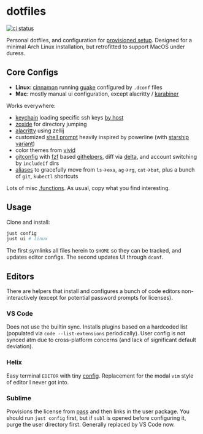 # dotfiles

[![ci status](https://github.com/clux/dotfiles/actions/workflows/lint.yml/badge.svg)](https://github.com/clux/dotfiles/actions/workflows/lint.yml)

Personal dotfiles, and configuration for [provisioned setup](https://github.com/clux/provision).
Designed for a minimal Arch Linux installation, but retrofitted to support MacOS under duress.

## Core Configs

- **Linux**: [cinnamon](https://wiki.archlinux.org/index.php/cinnamon) running [guake](https://wiki.archlinux.org/index.php/Guake) configured by `.dconf` files
- **Mac**: mostly manual ui configuration, except alacritty / [karabiner](https://karabiner-elements.pqrs.org/docs/)

Works everywhere:

- [keychain](https://wiki.archlinux.org/index.php/SSH_keys#Keychain) loading specific ssh keys [by host](https://github.com/clux/dotfiles/blob/658ffb136167730ba272b03fd57c2be4a0bd2cc9/.bash_profile#L10-L16)
- [zoxide](https://github.com/ajeetdsouza/zoxide) for directory jumping
- [alacritty](https://github.com/alacritty/alacritty/) using zellij
- customized [shell prompt](https://github.com/clux/dotfiles/blob/master/.prompt) heavily inspired by powerline (with [starship variant](https://github.com/clux/dotfiles/issues/32))
- color themes from [vivid](https://github.com/sharkdp/vivid)
- [gitconfig](https://github.com/clux/dotfiles/blob/master/.gitconfig) with [fzf](https://github.com/junegunn/fzf) based [githelpers](https://github.com/clux/dotfiles/blob/master/.githelpers), diff via [delta](https://github.com/dandavison/delta), and account switching by `includeIf` dirs
- [aliases](https://github.com/clux/dotfiles/blob/master/.aliases) to gracefully move from `ls`->`exa`, `ag`->`rg`, `cat`->`bat`, plus a bunch of `git`, `kubectl` shortcuts

Lots of misc [.functions](https://github.com/clux/dotfiles/blob/master/.functions). As usual, copy what you find interesting.

## Usage
Clone and install:

```sh
just config
just ui # linux
```

The first symlinks all files herein to `$HOME` so they can be tracked, and updates editor configs. The second updates UI through `dconf`.

## Editors
There are helpers that install and configures a bunch of code editors non-interactively (except for potential password prompts for licenses).

### VS Code
Does not use the builtin sync.
Installs plugins based on a hardcoded list (populated via `code --list-extensions` periodically).
User config is not synced atm due to cross-platform concerns (and lack of significant default deviation).

### Helix
Easy terminal `EDITOR` with tiny [config](https://github.com/clux/dotfiles/blob/master/.config/helix/config.toml). Replacement for the modal `vim` style of editor I never got into.

### Sublime
Provisions the license from [pass](https://www.passwordstore.org/) and then links in the user package. You should run `just config` first, but if `subl` is opened before configuring it, purge the user directory first.
Generally replaced by VS Code now.
